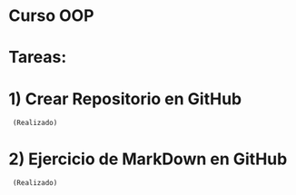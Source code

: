 # Curso OOP

# Tareas:

# 1) Crear Repositorio en GitHub 
     (Realizado)
     
 # 2) Ejercicio de MarkDown en GitHub
     (Realizado)